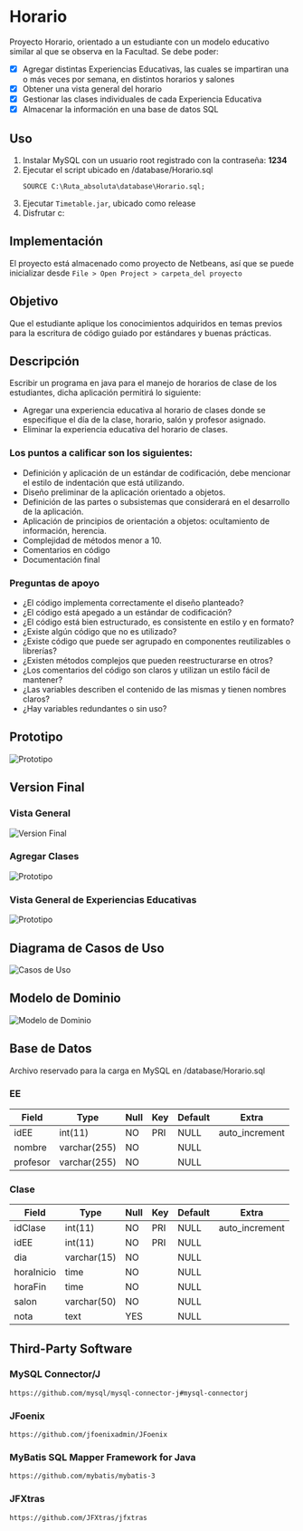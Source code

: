 # Horario

Proyecto Horario, orientado a un estudiante con un modelo educativo similar al que se observa en la Facultad. Se debe poder:

* [x] Agregar distintas Experiencias Educativas, las cuales se impartiran una o más veces por semana, en distintos horarios y salones
* [x] Obtener una vista general del horario
* [X] Gestionar las clases individuales de cada Experiencia Educativa
* [X] Almacenar la información en una base de datos SQL

## Uso

1. Instalar MySQL con un usuario root registrado con la contraseña: **1234**
2. Ejecutar el script ubicado en /database/Horario.sql
    ```
    SOURCE C:\Ruta_absoluta\database\Horario.sql;
    ```
3. Ejecutar ```Timetable.jar```, ubicado como release
4. Disfrutar c:

## Implementación

El proyecto está almacenado como proyecto de Netbeans, así que se puede inicializar desde ```File > Open Project > carpeta_del proyecto```

## Objetivo

Que el estudiante aplique los conocimientos adquiridos en temas previos para la escritura de código guiado por estándares y buenas prácticas.

## Descripción

Escribir un programa en java para el manejo de horarios de clase de los estudiantes, dicha aplicación permitirá lo siguiente:

* Agregar una experiencia educativa al horario de clases donde se especifique el día de la clase, horario, salón  y profesor asignado.
* Eliminar la experiencia educativa del horario de clases.

### Los puntos a calificar son los siguientes:

* Definición y aplicación de un estándar de codificación, debe mencionar el estilo de indentación que está utilizando.
* Diseño preliminar de la aplicación orientado a objetos.
* Definición de las partes o subsistemas que considerará en el desarrollo de la aplicación.
* Aplicación de principios de orientación a objetos: ocultamiento de información, herencia.
* Complejidad de métodos menor a 10.
* Comentarios en código
* Documentación final

### Preguntas de apoyo

* ¿El código implementa correctamente el diseño planteado?
* ¿El código está apegado a un estándar de codificación?
* ¿El código está bien estructurado, es consistente en estilo y en formato?
* ¿Existe algún código que no es utilizado?
* ¿Existe código que puede ser agrupado en componentes reutilizables o librerías?
* ¿Existen métodos complejos que pueden reestructurarse en otros?
* ¿Los comentarios del código son claros y utilizan un estilo fácil de mantener?
* ¿Las variables describen el contenido de las mismas y tienen nombres claros?
* ¿Hay variables redundantes o sin uso?

## Prototipo

![Prototipo](/doc/Horario.png)

## Version Final

### Vista General

![Version Final](/doc/Horario_Finale.png)

### Agregar Clases

![Prototipo](/doc/HorarioAgregarClase_Finale.png)

### Vista General de Experiencias Educativas

![Prototipo](/doc/HorarioEE_Finale.png)

## Diagrama de Casos de Uso

![Casos de Uso](/doc/CasosUso.png)

## Modelo de Dominio

![Modelo de Dominio](/doc/ModeloDominio.png)

## Base de Datos

Archivo reservado para la carga en MySQL en /database/Horario.sql

### EE

| Field    | Type         | Null | Key | Default | Extra          |
| -------- | ------------ | ---- | --- | ------- | -------------- |
| idEE     | int(11)      | NO   | PRI | NULL    | auto_increment |
| nombre   | varchar(255) | NO   |     | NULL    |                |
| profesor | varchar(255) | NO   |     | NULL    |                |

### Clase

| Field      | Type        | Null | Key | Default | Extra          |
| ---------- | ----------- | ---- | --- | ------- | -------------- |
| idClase    | int(11)     | NO   | PRI | NULL    | auto_increment |
| idEE       | int(11)     | NO   | PRI | NULL    |                |
| dia        | varchar(15) | NO   |     | NULL    |                |
| horaInicio | time        | NO   |     | NULL    |                |
| horaFin    | time        | NO   |     | NULL    |                |
| salon      | varchar(50) | NO   |     | NULL    |                |
| nota       | text        | YES  |     | NULL    |                |

## Third-Party Software

### MySQL Connector/J

    https://github.com/mysql/mysql-connector-j#mysql-connectorj

### JFoenix

    https://github.com/jfoenixadmin/JFoenix

### MyBatis SQL Mapper Framework for Java

    https://github.com/mybatis/mybatis-3

### JFXtras

    https://github.com/JFXtras/jfxtras